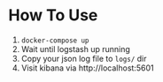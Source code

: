 # How To Use

1. `docker-compose up`
2. Wait until logstash up running
3. Copy your json log file to `logs/` dir
4. Visit kibana via http://localhost:5601
